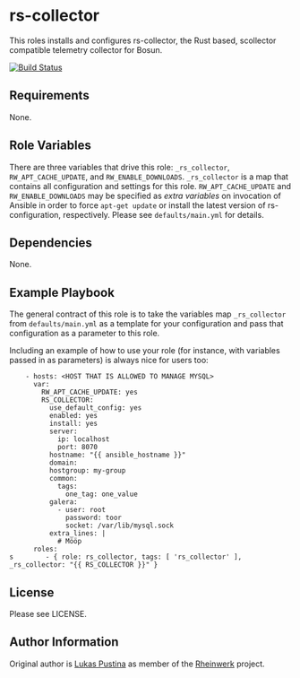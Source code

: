 rs-collector
=========

This roles installs and configures rs-collector, the Rust based, scollector compatible telemetry collector for Bosun.

[![Build Status](https://travis-ci.org/Rheinwerk/ansible-role-rs_collector.svg?branch=master)](https://travis-ci.org/Rheinwerk/ansible-role-rs_collector)

Requirements
------------

None.

Role Variables
--------------

There are three variables that drive this role: `_rs_collector`, `RW_APT_CACHE_UPDATE`, and `RW_ENABLE_DOWNLOADS`. `_rs_collector` is a map that contains all configuration and settings for this role. `RW_APT_CACHE_UPDATE` and `RW_ENABLE_DOWNLOADS` may be specified as _extra variables_ on invocation of Ansible in order to force `apt-get update` or install the latest version of rs-configuration, respectively. Please see `defaults/main.yml` for details.

Dependencies
------------

None.

Example Playbook
----------------

The general contract of this role is to take the variables map `_rs_collector` from `defaults/main.yml` as a template for your configuration and pass that configuration as a parameter to this role.

Including an example of how to use your role (for instance, with variables passed in as parameters) is always nice for users too:
```
    - hosts: <HOST THAT IS ALLOWED TO MANAGE MYSQL>
      var:
        RW_APT_CACHE_UPDATE: yes
        RS_COLLECTOR:
          use_default_config: yes
          enabled: yes
          install: yes
          server:
            ip: localhost
            port: 8070
          hostname: "{{ ansible_hostname }}"
          domain:
          hostgroup: my-group
          common:
            tags:
              one_tag: one_value
          galera:
            - user: root
              password: toor
              socket: /var/lib/mysql.sock
          extra_lines: |
            # Mööp
      roles:
s        - { role: rs_collector, tags: [ 'rs_collector' ], _rs_collector: "{{ RS_COLLECTOR }}" }
```

License
-------

Please see LICENSE.

Author Information
------------------

Original author is [Lukas Pustina](https://github.com/lukaspustina) as member of the [Rheinwerk](https://github.com/Rheinwerk) project.
